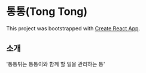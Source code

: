 # 통통(Tong Tong)

This project was bootstrapped with [Create React App](https://github.com/facebook/create-react-app).

## 소개
'통통튀는 통통이와 함께 할 일을 관리하는 통'
